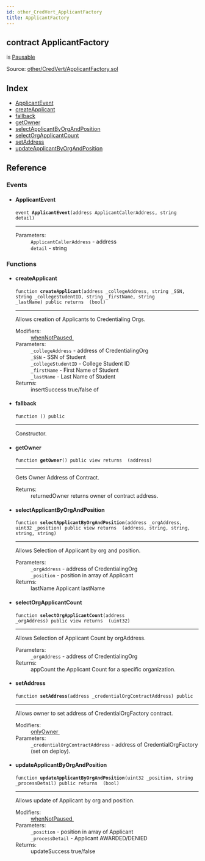 ```yaml
---
id: other_CredVert_ApplicantFactory
title: ApplicantFactory
---
```


<div class="contract-doc"><div class="contract"><h2 class="contract-header"><span class="contract-kind">contract</span> ApplicantFactory</h2><p class="base-contracts"><span>is</span> <a href="other_CredVert_Pausable.html">Pausable</a></p><div class="source">Source: <a href="https://github.com/FriendlyUser/solidity-smart-contracts//blob/v0.2.0/contracts/other/CredVert/ApplicantFactory.sol" target="_blank">other/CredVert/ApplicantFactory.sol</a></div></div><div class="index"><h2>Index</h2><ul><li><a href="other_CredVert_ApplicantFactory.html#ApplicantEvent">ApplicantEvent</a></li><li><a href="other_CredVert_ApplicantFactory.html#createApplicant">createApplicant</a></li><li><a href="other_CredVert_ApplicantFactory.html#">fallback</a></li><li><a href="other_CredVert_ApplicantFactory.html#getOwner">getOwner</a></li><li><a href="other_CredVert_ApplicantFactory.html#selectApplicantByOrgAndPosition">selectApplicantByOrgAndPosition</a></li><li><a href="other_CredVert_ApplicantFactory.html#selectOrgApplicantCount">selectOrgApplicantCount</a></li><li><a href="other_CredVert_ApplicantFactory.html#setAddress">setAddress</a></li><li><a href="other_CredVert_ApplicantFactory.html#updateApplicantByOrgAndPosition">updateApplicantByOrgAndPosition</a></li></ul></div><div class="reference"><h2>Reference</h2><div class="events"><h3>Events</h3><ul><li><div class="item event"><span id="ApplicantEvent" class="anchor-marker"></span><h4 class="name">ApplicantEvent</h4><div class="body"><code class="signature">event <strong>ApplicantEvent</strong><span>(address ApplicantCallerAddress, string detail) </span></code><hr/><dl><dt><span class="label-parameters">Parameters:</span></dt><dd><div><code>ApplicantCallerAddress</code> - address</div><div><code>detail</code> - string</div></dd></dl></div></div></li></ul></div><div class="functions"><h3>Functions</h3><ul><li><div class="item function"><span id="createApplicant" class="anchor-marker"></span><h4 class="name">createApplicant</h4><div class="body"><code class="signature">function <strong>createApplicant</strong><span>(address _collegeAddress, string _SSN, string _collegeStudentID, string _firstName, string _lastName) </span><span>public </span><span>returns  (bool) </span></code><hr/><div class="description"><p>Allows creation of Applicants to Credentialing Orgs.</p></div><dl><dt><span class="label-modifiers">Modifiers:</span></dt><dd><a href="other_CredVert_Pausable.html#whenNotPaused">whenNotPaused </a></dd><dt><span class="label-parameters">Parameters:</span></dt><dd><div><code>_collegeAddress</code> - address of CredentialingOrg</div><div><code>_SSN</code> - SSN of Student</div><div><code>_collegeStudentID</code> - College Student ID</div><div><code>_firstName</code> - First Name of Student</div><div><code>_lastName</code> - Last Name of Student</div></dd><dt><span class="label-return">Returns:</span></dt><dd>insertSuccess true/false of</dd></dl></div></div></li><li><div class="item function"><span id="fallback" class="anchor-marker"></span><h4 class="name">fallback</h4><div class="body"><code class="signature">function <strong></strong><span>() </span><span>public </span></code><hr/><div class="description"><p>Constructor.</p></div></div></div></li><li><div class="item function"><span id="getOwner" class="anchor-marker"></span><h4 class="name">getOwner</h4><div class="body"><code class="signature">function <strong>getOwner</strong><span>() </span><span>public </span><span>view </span><span>returns  (address) </span></code><hr/><div class="description"><p>Gets Owner Address of Contract.</p></div><dl><dt><span class="label-return">Returns:</span></dt><dd>returnedOwner returns owner of contract address.</dd></dl></div></div></li><li><div class="item function"><span id="selectApplicantByOrgAndPosition" class="anchor-marker"></span><h4 class="name">selectApplicantByOrgAndPosition</h4><div class="body"><code class="signature">function <strong>selectApplicantByOrgAndPosition</strong><span>(address _orgAddress, uint32 _position) </span><span>public </span><span>view </span><span>returns  (address, string, string, string, string) </span></code><hr/><div class="description"><p>Allows Selection of Applicant by org and position.</p></div><dl><dt><span class="label-parameters">Parameters:</span></dt><dd><div><code>_orgAddress</code> - address of CredentialingOrg</div><div><code>_position</code> - position in array of Applicant</div></dd><dt><span class="label-return">Returns:</span></dt><dd>lastName Applicant lastName</dd></dl></div></div></li><li><div class="item function"><span id="selectOrgApplicantCount" class="anchor-marker"></span><h4 class="name">selectOrgApplicantCount</h4><div class="body"><code class="signature">function <strong>selectOrgApplicantCount</strong><span>(address _orgAddress) </span><span>public </span><span>view </span><span>returns  (uint32) </span></code><hr/><div class="description"><p>Allows Selection of Applicant Count by orgAddress.</p></div><dl><dt><span class="label-parameters">Parameters:</span></dt><dd><div><code>_orgAddress</code> - address of CredentialingOrg</div></dd><dt><span class="label-return">Returns:</span></dt><dd>appCount the Applicant Count for a specific organization.</dd></dl></div></div></li><li><div class="item function"><span id="setAddress" class="anchor-marker"></span><h4 class="name">setAddress</h4><div class="body"><code class="signature">function <strong>setAddress</strong><span>(address _credentialOrgContractAddress) </span><span>public </span></code><hr/><div class="description"><p>Allows owner to set address of CredentialOrgFactory contract.</p></div><dl><dt><span class="label-modifiers">Modifiers:</span></dt><dd><a href="other_CredVert_Ownable.html#onlyOwner">onlyOwner </a></dd><dt><span class="label-parameters">Parameters:</span></dt><dd><div><code>_credentialOrgContractAddress</code> - address of CredentialOrgFactory (set on deploy).</div></dd></dl></div></div></li><li><div class="item function"><span id="updateApplicantByOrgAndPosition" class="anchor-marker"></span><h4 class="name">updateApplicantByOrgAndPosition</h4><div class="body"><code class="signature">function <strong>updateApplicantByOrgAndPosition</strong><span>(uint32 _position, string _processDetail) </span><span>public </span><span>returns  (bool) </span></code><hr/><div class="description"><p>Allows update of Applicant by org and position.</p></div><dl><dt><span class="label-modifiers">Modifiers:</span></dt><dd><a href="other_CredVert_Pausable.html#whenNotPaused">whenNotPaused </a></dd><dt><span class="label-parameters">Parameters:</span></dt><dd><div><code>_position</code> - position in array of Applicant</div><div><code>_processDetail</code> - Applicant AWARDED/DENIED</div></dd><dt><span class="label-return">Returns:</span></dt><dd>updateSuccess true/false</dd></dl></div></div></li></ul></div></div></div>
